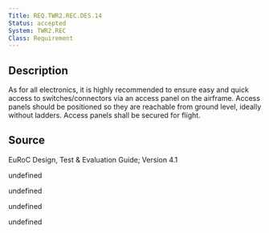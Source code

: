 ```yaml
---
Title: REQ.TWR2.REC.DES.14
Status: accepted
System: TWR2.REC
Class: Requirement
---
```


## Description

As for all electronics, it is highly recommended to ensure easy and quick access to switches/connectors via an access panel on the airframe. Access panels should be positioned so they are reachable from ground level, ideally without ladders. Access panels shall be secured for flight.

## Source

EuRoC Design, Test & Evaluation Guide; Version 4.1


undefined

undefined

undefined

undefined